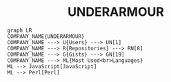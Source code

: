 <h1 align="center">UNDERARMOUR</h1>

```mermaid
graph LR
COMPANY_NAME{UNDERARMOUR}
COMPANY_NAME ---> U{Users} ---> UN[1]
COMPANY_NAME ---> R{Repositories} ---> RN[8]
COMPANY_NAME ---> G{Gists} ---> GN[19]
COMPANY_NAME ---> ML{Most Used<br>Languages}
ML --> JavaScript[JavaScript]
ML --> Perl[Perl]
```
